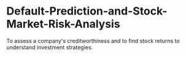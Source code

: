# Default-Prediction-and-Stock-Market-Risk-Analysis
To assess a company's creditworthiness and to find stock returns to understand investment strategies.
